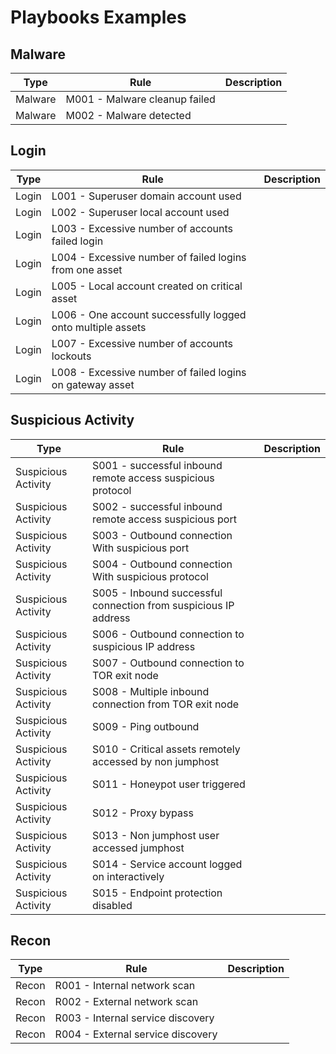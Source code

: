 # Playbooks Examples

## Malware
| Type                | Rule                                                            | Description |
|---------------------|-----------------------------------------------------------------|-------------|
| Malware             | M001 - Malware cleanup failed                                   |             |
| Malware             | M002 - Malware detected                                         |             |

## Login
| Type                | Rule                                                            | Description |
|---------------------|-----------------------------------------------------------------|-------------|
| Login               | L001 - Superuser domain account used                            |             |
| Login               | L002 - Superuser local account used                             |             |
| Login               | L003 - Excessive number of accounts failed login                |             |
| Login               | L004 - Excessive number of failed logins from one asset         |             |
| Login               | L005 - Local account created on critical asset                  |             |
| Login               | L006 - One account successfully logged onto multiple assets     |             |
| Login               | L007 - Excessive number of accounts lockouts                    |             |
| Login               | L008 - Excessive number of failed logins on gateway asset       |             |

## Suspicious Activity
| Type                | Rule                                                            | Description |
|---------------------|-----------------------------------------------------------------|-------------|
| Suspicious Activity | S001 - successful inbound remote access suspicious protocol     |             |
| Suspicious Activity | S002 - successful inbound remote access suspicious port         |             |
| Suspicious Activity | S003 - Outbound connection With suspicious port                 |             |
| Suspicious Activity | S004 - Outbound connection With suspicious protocol             |             |
| Suspicious Activity | S005 - Inbound successful connection from suspicious IP address |             |
| Suspicious Activity | S006 - Outbound connection to suspicious IP address             |             |
| Suspicious Activity | S007 - Outbound connection to TOR exit node                     |             |
| Suspicious Activity | S008 - Multiple inbound connection from TOR exit node           |             |
| Suspicious Activity | S009 - Ping outbound                                            |             |
| Suspicious Activity | S010 - Critical assets remotely accessed by non jumphost        |             |
| Suspicious Activity | S011 - Honeypot user triggered                                  |             |
| Suspicious Activity | S012 - Proxy bypass                                             |             |
| Suspicious Activity | S013 - Non jumphost user accessed jumphost                      |             |
| Suspicious Activity | S014 - Service account logged on interactively                  |             |
| Suspicious Activity | S015 - Endpoint protection disabled                             |             |

## Recon

| Type                | Rule                                                            | Description |
|---------------------|-----------------------------------------------------------------|-------------|
| Recon               | R001 - Internal network scan                                    |             |
| Recon               | R002 - External network scan                                    |             |
| Recon               | R003 - Internal service discovery                               |             |
| Recon               | R004 - External service discovery                               |             |
